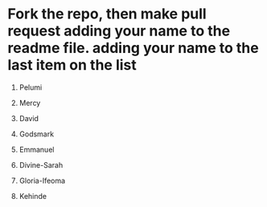 # Fork the repo, then make pull request adding your name to the readme file. adding your name to the last item on the list

1. Pelumi 
2. Mercy
3. David
4. Godsmark

5. Emmanuel

6. Divine-Sarah
7. Gloria-Ifeoma
8. Kehinde

